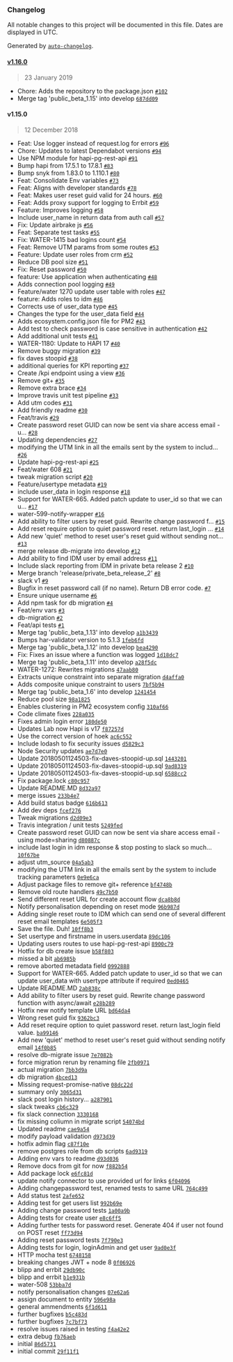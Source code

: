 ### Changelog

All notable changes to this project will be documented in this file. Dates are displayed in UTC.

Generated by [`auto-changelog`](https://github.com/CookPete/auto-changelog).

#### [v1.16.0](https://github.com/DEFRA/water-abstraction-tactical-idm/compare/v1.15.0...v1.16.0)

> 23 January 2019

- Chore: Adds the repository to the package.json [`#102`](https://github.com/DEFRA/water-abstraction-tactical-idm/pull/102)
- Merge tag 'public_beta_1.15' into develop [`687dd09`](https://github.com/DEFRA/water-abstraction-tactical-idm/commit/687dd095b457552013d4b0d01d34cd4808bb539d)

#### v1.15.0

> 12 December 2018

- Feat: Use logger instead of request.log for errors [`#96`](https://github.com/DEFRA/water-abstraction-tactical-idm/pull/96)
- Chore: Updates to latest Dependabot versions [`#94`](https://github.com/DEFRA/water-abstraction-tactical-idm/pull/94)
- Use NPM module for hapi-pg-rest-api [`#91`](https://github.com/DEFRA/water-abstraction-tactical-idm/pull/91)
- Bump hapi from 17.5.1 to 17.8.1 [`#83`](https://github.com/DEFRA/water-abstraction-tactical-idm/pull/83)
- Bump snyk from 1.83.0 to 1.110.1 [`#80`](https://github.com/DEFRA/water-abstraction-tactical-idm/pull/80)
- Feat: Consolidate Env variables [`#73`](https://github.com/DEFRA/water-abstraction-tactical-idm/pull/73)
- Feat: Aligns with developer standards [`#78`](https://github.com/DEFRA/water-abstraction-tactical-idm/pull/78)
- Feat: Makes user reset guid valid for 24 hours. [`#60`](https://github.com/DEFRA/water-abstraction-tactical-idm/pull/60)
- Feat: Adds proxy support for logging to Errbit [`#59`](https://github.com/DEFRA/water-abstraction-tactical-idm/pull/59)
- Feature: Improves logging [`#58`](https://github.com/DEFRA/water-abstraction-tactical-idm/pull/58)
- Include user_name in return data from auth call [`#57`](https://github.com/DEFRA/water-abstraction-tactical-idm/pull/57)
- Fix: Update airbrake js [`#56`](https://github.com/DEFRA/water-abstraction-tactical-idm/pull/56)
- Feat: Separate test tasks [`#55`](https://github.com/DEFRA/water-abstraction-tactical-idm/pull/55)
- Fix: WATER-1415 bad logins count [`#54`](https://github.com/DEFRA/water-abstraction-tactical-idm/pull/54)
- Feat: Remove UTM params from some routes [`#53`](https://github.com/DEFRA/water-abstraction-tactical-idm/pull/53)
- Feature: Update user roles from crm [`#52`](https://github.com/DEFRA/water-abstraction-tactical-idm/pull/52)
- Reduce DB pool size [`#51`](https://github.com/DEFRA/water-abstraction-tactical-idm/pull/51)
- Fix: Reset password [`#50`](https://github.com/DEFRA/water-abstraction-tactical-idm/pull/50)
- feature: Use application when authenticating [`#48`](https://github.com/DEFRA/water-abstraction-tactical-idm/pull/48)
- Adds connection pool logging [`#49`](https://github.com/DEFRA/water-abstraction-tactical-idm/pull/49)
- Feature/water 1270 update user table with roles [`#47`](https://github.com/DEFRA/water-abstraction-tactical-idm/pull/47)
- feature: Adds roles to idm [`#46`](https://github.com/DEFRA/water-abstraction-tactical-idm/pull/46)
- Corrects use of user_data type [`#45`](https://github.com/DEFRA/water-abstraction-tactical-idm/pull/45)
- Changes the type for the user_data field [`#44`](https://github.com/DEFRA/water-abstraction-tactical-idm/pull/44)
- Adds ecosystem.config.json file for PM2 [`#43`](https://github.com/DEFRA/water-abstraction-tactical-idm/pull/43)
- Add test to check password is case sensitive in authentication [`#42`](https://github.com/DEFRA/water-abstraction-tactical-idm/pull/42)
- Add additional unit tests [`#41`](https://github.com/DEFRA/water-abstraction-tactical-idm/pull/41)
- WATER-1180: Update to HAPI 17 [`#40`](https://github.com/DEFRA/water-abstraction-tactical-idm/pull/40)
- Remove buggy migration [`#39`](https://github.com/DEFRA/water-abstraction-tactical-idm/pull/39)
- fix daves stoopid [`#38`](https://github.com/DEFRA/water-abstraction-tactical-idm/pull/38)
- additional queries for KPI reporting [`#37`](https://github.com/DEFRA/water-abstraction-tactical-idm/pull/37)
- Create /kpi endpoint using a view [`#36`](https://github.com/DEFRA/water-abstraction-tactical-idm/pull/36)
- Remove git+ [`#35`](https://github.com/DEFRA/water-abstraction-tactical-idm/pull/35)
- Remove extra brace [`#34`](https://github.com/DEFRA/water-abstraction-tactical-idm/pull/34)
- Improve travis unit test pipeline [`#33`](https://github.com/DEFRA/water-abstraction-tactical-idm/pull/33)
- Add utm codes [`#31`](https://github.com/DEFRA/water-abstraction-tactical-idm/pull/31)
- Add friendly readme [`#30`](https://github.com/DEFRA/water-abstraction-tactical-idm/pull/30)
- Feat/travis [`#29`](https://github.com/DEFRA/water-abstraction-tactical-idm/pull/29)
- Create password reset GUID can now be sent via share access email - u… [`#28`](https://github.com/DEFRA/water-abstraction-tactical-idm/pull/28)
- Updating dependencies [`#27`](https://github.com/DEFRA/water-abstraction-tactical-idm/pull/27)
- modifying the UTM link in all the emails sent by the system to includ… [`#26`](https://github.com/DEFRA/water-abstraction-tactical-idm/pull/26)
- Update hapi-pg-rest-api [`#25`](https://github.com/DEFRA/water-abstraction-tactical-idm/pull/25)
- Feat/water 608 [`#21`](https://github.com/DEFRA/water-abstraction-tactical-idm/pull/21)
- tweak migration script [`#20`](https://github.com/DEFRA/water-abstraction-tactical-idm/pull/20)
- Feature/usertype metadata [`#19`](https://github.com/DEFRA/water-abstraction-tactical-idm/pull/19)
- include user_data in login response [`#18`](https://github.com/DEFRA/water-abstraction-tactical-idm/pull/18)
- Support for WATER-665. Added patch update to user_id so that we can u… [`#17`](https://github.com/DEFRA/water-abstraction-tactical-idm/pull/17)
- water-599-notify-wrapper [`#16`](https://github.com/DEFRA/water-abstraction-tactical-idm/pull/16)
- Add ability to filter users by reset guid.  Rewrite change password f… [`#15`](https://github.com/DEFRA/water-abstraction-tactical-idm/pull/15)
- Add reset require option to quiet password reset.  return last_login … [`#14`](https://github.com/DEFRA/water-abstraction-tactical-idm/pull/14)
- Add new 'quiet' method to reset user's reset guid without sending not… [`#13`](https://github.com/DEFRA/water-abstraction-tactical-idm/pull/13)
- merge release db-migrate into develop [`#12`](https://github.com/DEFRA/water-abstraction-tactical-idm/pull/12)
- Add ability to find IDM user by email address [`#11`](https://github.com/DEFRA/water-abstraction-tactical-idm/pull/11)
- Include slack reporting from IDM in private beta release 2 [`#10`](https://github.com/DEFRA/water-abstraction-tactical-idm/pull/10)
- Merge branch 'release/private_beta_release_2' [`#8`](https://github.com/DEFRA/water-abstraction-tactical-idm/pull/8)
- slack v1 [`#9`](https://github.com/DEFRA/water-abstraction-tactical-idm/pull/9)
- Bugfix in reset password call (if no name).   Return DB error code. [`#7`](https://github.com/DEFRA/water-abstraction-tactical-idm/pull/7)
- Ensure unique username [`#6`](https://github.com/DEFRA/water-abstraction-tactical-idm/pull/6)
- Add npm task for db migration [`#4`](https://github.com/DEFRA/water-abstraction-tactical-idm/pull/4)
- Feat/env vars [`#3`](https://github.com/DEFRA/water-abstraction-tactical-idm/pull/3)
- db-migration [`#2`](https://github.com/DEFRA/water-abstraction-tactical-idm/pull/2)
- Feat/api tests [`#1`](https://github.com/DEFRA/water-abstraction-tactical-idm/pull/1)
- Merge tag 'public_beta_1.13' into develop [`a1b3439`](https://github.com/DEFRA/water-abstraction-tactical-idm/commit/a1b3439c87921dc0d2d00bbd8c7df11be1cee107)
- Bumps har-validator version to 5.1.3 [`1feb6fd`](https://github.com/DEFRA/water-abstraction-tactical-idm/commit/1feb6fdebd4336db62efff0f64aa3c4b9fb3aa5f)
- Merge tag 'public_beta_1.12' into develop [`bea4290`](https://github.com/DEFRA/water-abstraction-tactical-idm/commit/bea4290ed80102538353d8b776852e03c40d3726)
- Fix: Fixes an issue where a function was logged [`1d18dc7`](https://github.com/DEFRA/water-abstraction-tactical-idm/commit/1d18dc7e96e67f0d8af9eaf2f430f42c9cd6be05)
- Merge tag 'public_beta_1.11' into develop [`a28f5dc`](https://github.com/DEFRA/water-abstraction-tactical-idm/commit/a28f5dca8b08526de5cff059acca213586c23037)
- WATER-1272: Rewrites migrations [`47aab80`](https://github.com/DEFRA/water-abstraction-tactical-idm/commit/47aab801f7fc21b158d95f44e52ea6bd52c6ac6e)
- Extracts unique constraint into separate migration [`d4affa0`](https://github.com/DEFRA/water-abstraction-tactical-idm/commit/d4affa0104323257134698fb697b260632481039)
- Adds composite unique constraint to users [`7bf5b94`](https://github.com/DEFRA/water-abstraction-tactical-idm/commit/7bf5b94003f0d381e4bb68f23d2b3f4630e5ef2d)
- Merge tag 'public_beta_1.6' into develop [`1241454`](https://github.com/DEFRA/water-abstraction-tactical-idm/commit/1241454388790e8c13f63dadda98d33319cef1f5)
- Reduce pool size [`98a1825`](https://github.com/DEFRA/water-abstraction-tactical-idm/commit/98a18258431dcb833e9162b0094001e219972848)
- Enables clustering in PM2 ecosystem config [`310af66`](https://github.com/DEFRA/water-abstraction-tactical-idm/commit/310af666c43c24c548f532031737442618e86d79)
- Code climate fixes [`228a035`](https://github.com/DEFRA/water-abstraction-tactical-idm/commit/228a03548f2a242ada2e25adab7a653af1a3c68b)
- Fixes admin login error [`180de50`](https://github.com/DEFRA/water-abstraction-tactical-idm/commit/180de5080c36ba64eeb01344ecff4d415bf32438)
- Updates Lab now Hapi is v17 [`f87257d`](https://github.com/DEFRA/water-abstraction-tactical-idm/commit/f87257d4b826c757c03d7d82b646265961dd3bbf)
- Use the correct version of hoek [`ac6c552`](https://github.com/DEFRA/water-abstraction-tactical-idm/commit/ac6c552559c63d652ce7d5062d6a44a28cb23870)
- Include lodash to fix security issues [`d5829c3`](https://github.com/DEFRA/water-abstraction-tactical-idm/commit/d5829c3ad7ac437962bdb8fb0e3e458bdc49f0e9)
- Node Security updates [`ae7d7e0`](https://github.com/DEFRA/water-abstraction-tactical-idm/commit/ae7d7e0fea7e8252f092e447712ae0c426dbe28e)
- Update 20180501124503-fix-daves-stoopid-up.sql [`1443201`](https://github.com/DEFRA/water-abstraction-tactical-idm/commit/1443201def4f0736de89e0cef2872a1d402b15c6)
- Update 20180501124503-fix-daves-stoopid-up.sql [`9ad8319`](https://github.com/DEFRA/water-abstraction-tactical-idm/commit/9ad831986b7c6e2cc2f4b534e891b1268b2000ae)
- Update 20180501124503-fix-daves-stoopid-up.sql [`6588cc2`](https://github.com/DEFRA/water-abstraction-tactical-idm/commit/6588cc2387e2ab4cb000bcc6ccd58529a974149d)
- Fix package.lock [`c80c957`](https://github.com/DEFRA/water-abstraction-tactical-idm/commit/c80c957d07fb328357dc30af0abaa99fb159df30)
- Update README.MD [`8d32a97`](https://github.com/DEFRA/water-abstraction-tactical-idm/commit/8d32a973bfa059f4cc8968d4fa36074b59c58501)
- merge issues [`233b4e7`](https://github.com/DEFRA/water-abstraction-tactical-idm/commit/233b4e747ab60842e39713263eb75af518426082)
- Add build status badge [`616b613`](https://github.com/DEFRA/water-abstraction-tactical-idm/commit/616b6133b272be5e9c54205bc8ed16e72371b44a)
- Add dev deps [`fcef276`](https://github.com/DEFRA/water-abstraction-tactical-idm/commit/fcef276aa4e68cc9a9c04e9337ef7b4e61d8d1c0)
- Tweak migrations [`d2d09e3`](https://github.com/DEFRA/water-abstraction-tactical-idm/commit/d2d09e3a4be61432f10f541241c91c53a5a3e7b8)
- Travis integration / unit tests [`5249fed`](https://github.com/DEFRA/water-abstraction-tactical-idm/commit/5249fed4e8581d69d76fd7be6a68227135854b4e)
- Create password reset GUID can now be sent via share access email - using mode=sharing [`d80887c`](https://github.com/DEFRA/water-abstraction-tactical-idm/commit/d80887cf0998dbeaaad9e0cec61f096dbcff60dc)
- include last login in idm response & stop posting to slack so much... [`10f67be`](https://github.com/DEFRA/water-abstraction-tactical-idm/commit/10f67bef9368f5c41649094857691c527d51f5dc)
- adjust utm_source [`04a5ab3`](https://github.com/DEFRA/water-abstraction-tactical-idm/commit/04a5ab398e201136e742d7bef08089aa684724e2)
- modifying the UTM link in all the emails sent by the system to include tracking parameters [`0e9e6ca`](https://github.com/DEFRA/water-abstraction-tactical-idm/commit/0e9e6cab988bfe9248b03284552823d658ceaaf9)
- Adjust package files to remove git+ reference [`bf4748b`](https://github.com/DEFRA/water-abstraction-tactical-idm/commit/bf4748b39c73110524eed029da0b44c86068f55b)
- Remove old route handlers [`49c7b50`](https://github.com/DEFRA/water-abstraction-tactical-idm/commit/49c7b50044a9616ef481cee869e76346f33db9ed)
- Send different reset URL for create account flow [`dca8b8d`](https://github.com/DEFRA/water-abstraction-tactical-idm/commit/dca8b8d842d1bc59478f8df64a1d588b7315ad32)
- Notify personalisation depending on reset mode [`96b987d`](https://github.com/DEFRA/water-abstraction-tactical-idm/commit/96b987ddee563a3418782ef51f1daf4758cbcd94)
- Adding single reset route to IDM which can send one of several different reset email templates [`6e505f3`](https://github.com/DEFRA/water-abstraction-tactical-idm/commit/6e505f398fd431c9802f8ee7b2917730e6e7dea2)
- Save the file. Duh! [`10ff8b3`](https://github.com/DEFRA/water-abstraction-tactical-idm/commit/10ff8b3a501a9fd742a41077c2adccf80749beaf)
- Set usertype and firstname in users.userdata [`89dc106`](https://github.com/DEFRA/water-abstraction-tactical-idm/commit/89dc1064383f45cff4149bd00b08428fcd07f425)
- Updating users routes to use hapi-pg-rest-api [`8900c79`](https://github.com/DEFRA/water-abstraction-tactical-idm/commit/8900c7914dbcd30fe0de9bd13e28069c125462d5)
- Hotfix for db create issue [`b58f803`](https://github.com/DEFRA/water-abstraction-tactical-idm/commit/b58f803e1333e10a97eacc143309a0abfc20d299)
- missed a bit [`ab6985b`](https://github.com/DEFRA/water-abstraction-tactical-idm/commit/ab6985b25a6ed39ef91fc1d9c15b5fbc0caebe57)
- remove aborted metadata field [`0992888`](https://github.com/DEFRA/water-abstraction-tactical-idm/commit/0992888fabac871a0afa7fc2ebf5da8935ef7705)
- Support for WATER-665. Added patch update to user_id so that we can update user_data with usertype attribute if required [`0ed0465`](https://github.com/DEFRA/water-abstraction-tactical-idm/commit/0ed0465cc87f099021deb8a84da94535ccc7899e)
- Update README.MD [`2ab838c`](https://github.com/DEFRA/water-abstraction-tactical-idm/commit/2ab838cddc0416327a57f75cc07b443d89662f8a)
- Add ability to filter users by reset guid.  Rewrite change password function with async/await [`e28b289`](https://github.com/DEFRA/water-abstraction-tactical-idm/commit/e28b289f85f32c42a319ef3c70389fc5d6f694da)
- Hotfix new notify template URL [`bd64da4`](https://github.com/DEFRA/water-abstraction-tactical-idm/commit/bd64da4c4f88df5cb73a5a4ad7087b6191b04ced)
- Wrong reset guid fix [`9362bc3`](https://github.com/DEFRA/water-abstraction-tactical-idm/commit/9362bc33be2475928aeafdb5e5d86d9cbf9a2185)
- Add reset require option to quiet password reset.  return last_login field value. [`ba99146`](https://github.com/DEFRA/water-abstraction-tactical-idm/commit/ba9914617c0850dcbde6d3dff382f1f19586dd48)
- Add new 'quiet' method to reset user's reset guid without sending notify email [`14f0b85`](https://github.com/DEFRA/water-abstraction-tactical-idm/commit/14f0b850f82a156f319ab24bb1a695297cbe9be8)
- resolve db-migrate issue [`7e7082b`](https://github.com/DEFRA/water-abstraction-tactical-idm/commit/7e7082b8c010cd5b7035b7869a0420a24a31c461)
- force migration rerun by renaming file [`2fb0971`](https://github.com/DEFRA/water-abstraction-tactical-idm/commit/2fb0971930c1bffd5a8a9c3678413ec3a9bd06a0)
- actual migration [`7bb3d9a`](https://github.com/DEFRA/water-abstraction-tactical-idm/commit/7bb3d9acb4fb0b4ff4c62024676572eade68cb9a)
- db migration [`4bced13`](https://github.com/DEFRA/water-abstraction-tactical-idm/commit/4bced13b67c6275fe3ac8e779c38978a1e57ebb4)
- Missing request-promise-native [`08dc22d`](https://github.com/DEFRA/water-abstraction-tactical-idm/commit/08dc22de296dd227759b41c27efdfe799bd0424e)
- summary only [`3065d31`](https://github.com/DEFRA/water-abstraction-tactical-idm/commit/3065d31c77e221e5ad0fb4028cd09a535d5bfcdc)
- slack post login history... [`a287901`](https://github.com/DEFRA/water-abstraction-tactical-idm/commit/a287901e9a39a6dcf2480a6333a05da47ff520c1)
- slack tweaks [`cb6c329`](https://github.com/DEFRA/water-abstraction-tactical-idm/commit/cb6c3299e7691426096e2e2bd75ca9bcd3741833)
- fix slack connection [`3330168`](https://github.com/DEFRA/water-abstraction-tactical-idm/commit/3330168c5b476d4f8ced5feeb65d24ff4bf69f3a)
- fix missing coliumn in migrate script [`54074bd`](https://github.com/DEFRA/water-abstraction-tactical-idm/commit/54074bd2d359307d16ea45a6766115635b81438d)
- Updated readme [`cae9a54`](https://github.com/DEFRA/water-abstraction-tactical-idm/commit/cae9a54c7b16f94721a71b05b49f1069ccbf474f)
- modify payload validation [`d973d39`](https://github.com/DEFRA/water-abstraction-tactical-idm/commit/d973d39ba41bb5fc147b29f388f152b33a6070f3)
- hotfix admin flag [`c87f10e`](https://github.com/DEFRA/water-abstraction-tactical-idm/commit/c87f10edd8d20228334813fac7d9e51edc72083c)
- remove postgres role from db scripts [`6ad9319`](https://github.com/DEFRA/water-abstraction-tactical-idm/commit/6ad931934d747b2737e21003452b671cc653bb93)
- Adding env vars to readme [`d93d036`](https://github.com/DEFRA/water-abstraction-tactical-idm/commit/d93d036388b0e3c349ca2cab1836b4d60aa73ee3)
- Remove docs from git for now [`f882b54`](https://github.com/DEFRA/water-abstraction-tactical-idm/commit/f882b54ea32c80889a1af3da7f6fdbf23a3af728)
- Add package lock [`e6fc81d`](https://github.com/DEFRA/water-abstraction-tactical-idm/commit/e6fc81d8d75f16546921c1d51655cba638a498ad)
- update notify connector to use provided url for links [`6f04096`](https://github.com/DEFRA/water-abstraction-tactical-idm/commit/6f04096d3f2df19f840e91d2f0a1f2b46bb4cf4b)
- Adding changepassword test, renamed tests to same URL [`764c499`](https://github.com/DEFRA/water-abstraction-tactical-idm/commit/764c4999d1a25bc3d053a0e58257edc45c4558bf)
- Add status test [`2afe652`](https://github.com/DEFRA/water-abstraction-tactical-idm/commit/2afe65247c6a771f2c6fcceffe7706997c8620ce)
- Adding test for get users list [`992b69e`](https://github.com/DEFRA/water-abstraction-tactical-idm/commit/992b69eb4b71431e6a60edee61b35ecce3721c5f)
- Adding change password tests [`1a00a9b`](https://github.com/DEFRA/water-abstraction-tactical-idm/commit/1a00a9bf57b493b398877e2f709bec1ce6a260ae)
- Adding tests for create user [`e8c6ff5`](https://github.com/DEFRA/water-abstraction-tactical-idm/commit/e8c6ff575e6cbe1191537203285586adab5c4fd3)
- Adding further tests for password reset.  Generate 404 if user not found on POST reset [`ff73d94`](https://github.com/DEFRA/water-abstraction-tactical-idm/commit/ff73d94f7a030447b22cca033cbeea62b94673c9)
- Adding reset password tests [`7f790e3`](https://github.com/DEFRA/water-abstraction-tactical-idm/commit/7f790e34cf16f6e51ba320e61441ea8d70845acd)
- Adding tests for login, loginAdmin and get user [`9ad0e3f`](https://github.com/DEFRA/water-abstraction-tactical-idm/commit/9ad0e3f29439f78dc1bcd3e112c21b5e39b3d130)
- HTTP mocha test [`6748158`](https://github.com/DEFRA/water-abstraction-tactical-idm/commit/674815868379080bd22ad963140ed15f81401e3d)
- breaking changes JWT + node 8 [`0f06926`](https://github.com/DEFRA/water-abstraction-tactical-idm/commit/0f069260304ea29a3f033d66584d8a567b4d5171)
- blipp and errbit [`29db90c`](https://github.com/DEFRA/water-abstraction-tactical-idm/commit/29db90c7ba12c0f3428c236f6ddc5b42b41a9871)
- blipp and errbit [`b1e931b`](https://github.com/DEFRA/water-abstraction-tactical-idm/commit/b1e931b5bde048ca3bb1382e731886e4ddda42d4)
- water-508 [`53bba7d`](https://github.com/DEFRA/water-abstraction-tactical-idm/commit/53bba7dd3b792de92c7a038fdca00ec1d9c4c142)
- notify personalisation changes [`07e62a6`](https://github.com/DEFRA/water-abstraction-tactical-idm/commit/07e62a6217428fe51d21a91d5cabf86e254b0054)
- assign document to entity [`596e98a`](https://github.com/DEFRA/water-abstraction-tactical-idm/commit/596e98acaaa478e45c40b173d85e29c755558e7c)
- general ammendments [`6f1d611`](https://github.com/DEFRA/water-abstraction-tactical-idm/commit/6f1d61172161967cf01834dd67a0bc3b7dfa9309)
- further bugfixes [`b5c483d`](https://github.com/DEFRA/water-abstraction-tactical-idm/commit/b5c483d09c97ac4f217350ab265651a3fd6e3df7)
- further bugfixes [`7c7bf73`](https://github.com/DEFRA/water-abstraction-tactical-idm/commit/7c7bf73878f558e3f321de6a8fd746d552c05932)
- resolve issues raised in testing [`f4a42e2`](https://github.com/DEFRA/water-abstraction-tactical-idm/commit/f4a42e27616ed889502624abb434df294cd0313f)
- extra debug [`fb76aeb`](https://github.com/DEFRA/water-abstraction-tactical-idm/commit/fb76aeb0123b21bbfa322826918a0b67800e7eb3)
- initial [`86d5731`](https://github.com/DEFRA/water-abstraction-tactical-idm/commit/86d573144a347172e12a26daced3d41e9bf497b6)
- initial commit [`29f11f1`](https://github.com/DEFRA/water-abstraction-tactical-idm/commit/29f11f1d3f624cb9219b23a9a975442855ddf0e5)
